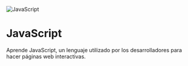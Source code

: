 ![JavaScript](https://github.com/user-attachments/assets/cc1aeb34-6127-4304-ad39-7cf52b440bea)

# JavaScript
Aprende JavaScript, un lenguaje utilizado por los desarrolladores para hacer páginas web interactivas.

